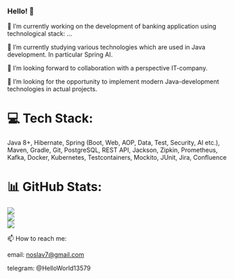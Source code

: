 ### Hello! 👋

🔭 I’m currently working on the development of banking application using technological stack: ...

🌱 I’m currently studying various technologies which are used in Java development. In particular Spring AI.

👯 I’m looking forward to collaboration with a perspective IT-company.

🤔 I’m looking for the opportunity to implement modern Java-development technologies in actual projects.

# 💻 Tech Stack:
Java 8+, Hibernate, Spring (Boot, Web, AOP, Data, Test, Security, AI etc.), Maven, Gradle, Git, PostgreSQL, REST API, Jackson, Zipkin, Prometheus, Kafka, Docker, Kubernetes, Testcontainers, Mockito, JUnit, Jira, Confluence
# 📊 GitHub Stats:
![](https://github-readme-stats.vercel.app/api?username=noslav7&theme=solarized-light&hide_border=false&include_all_commits=false&count_private=false)<br/>
![](https://github-readme-streak-stats.herokuapp.com/?user=noslav7&theme=solarized-light&hide_border=false)<br/>
![](https://github-readme-stats.vercel.app/api/top-langs/?username=noslav7&theme=solarized-light&hide_border=false&include_all_commits=false&count_private=false&layout=compact)

📫 How to reach me: 

email: noslav7@gmail.com

telegram: @HelloWorld13579
